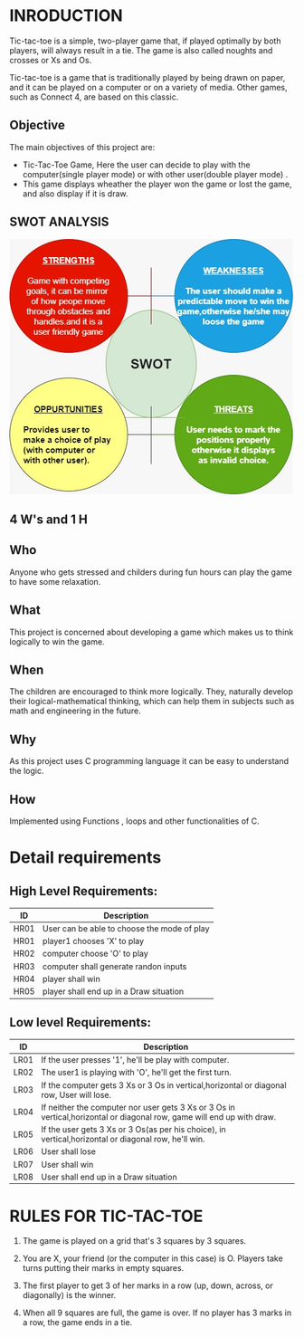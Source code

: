 # INRODUCTION

Tic-tac-toe is a simple, two-player game that, if played optimally by both players, will always result in a tie. The game is also called noughts and crosses or Xs and Os.


Tic-tac-toe is a game that is traditionally played by being drawn on paper, and it can be played on a computer or on a variety of media. Other games, such as Connect 4, are based on this classic.

## Objective
The main objectives of this project are: 
* Tic-Tac-Toe Game, Here the user can decide to play with the computer(single player mode) or with other user(double player mode) .
* This game displays wheather the player won the game or lost the game, and also display if it is draw.

## SWOT ANALYSIS
![image](https://github.com/yaswanthmittireddy/stepin-miniproject/blob/main/7_Others/SWOT.jpeg)



## **4 W's and 1 H**

## Who

Anyone who gets stressed and childers during fun hours  can play the game to have some relaxation.

## What

This project is concerned about developing a game which makes us to think logically to win the game.

## When

The children are encouraged to think more logically. They,  naturally develop their logical-mathematical thinking, which can help them in subjects such as math and engineering in the future.

## Why

As this project uses C programming language  it can be easy to understand the logic.

## How

Implemented using Functions , loops and other functionalities of C.
# Detail requirements
## High Level Requirements: 
| ID | Description | 
| ----- | ----- |
| HR01 | User can be able to choose the mode of play |
| HR01 | player1 chooses 'X' to play |
| HR02 | computer choose 'O' to play |
| HR03 | computer shall generate randon inputs |
| HR04 | player shall win|
| HR05 | player shall end up in a Draw situation|

##  Low level Requirements:
 
| ID | Description | 
| ------ | --------- | 
| LR01 | If the user presses '1', he'll be play with computer. |
| LR02 | The user1 is playing with 'O', he'll get the first turn. | 
| LR03 | If the computer gets 3 Xs or 3 Os in vertical,horizontal or diagonal row, User will lose. | 
| LR04 | If neither the computer nor user gets 3 Xs or 3 Os in vertical,horizontal or diagonal row, game will end up with draw. | 
| LR05 | If the user gets 3 Xs or 3 Os(as per his choice), in vertical,horizontal or diagonal row, he'll win. | 
| LR06 | User shall lose|
| LR07 | User shall win|
| LR08 | User shall end up in a Draw situation|
# RULES FOR TIC-TAC-TOE
1. The game is played on a grid that's 3 squares by 3 squares.

2. You are X, your friend (or the computer in this case) is O. Players take turns putting their marks in empty squares.

3. The first player to get 3 of her marks in a row (up, down, across, or diagonally) is the winner.

4. When all 9 squares are full, the game is over. If no player has 3 marks in a row, the game ends in a tie.
